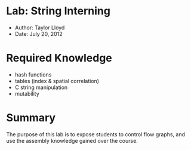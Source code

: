 # Lab: String Interning

* Author: Taylor Lloyd
* Date: July 20, 2012

# Required Knowledge
* hash functions
* tables (index & spatial correlation)
* C string manipulation
* mutability

# Summary
The purpose of this lab is to expose students to control flow graphs, and use the assembly knowledge gained over the course.
